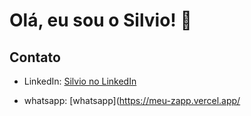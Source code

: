 # Olá, eu sou o Silvio! 👋

## Contato

- LinkedIn: [Silvio no LinkedIn](https://www.linkedin.com/in/silvio-cruz-933234280/)

- whatsapp: [whatsapp](https://meu-zapp.vercel.app/